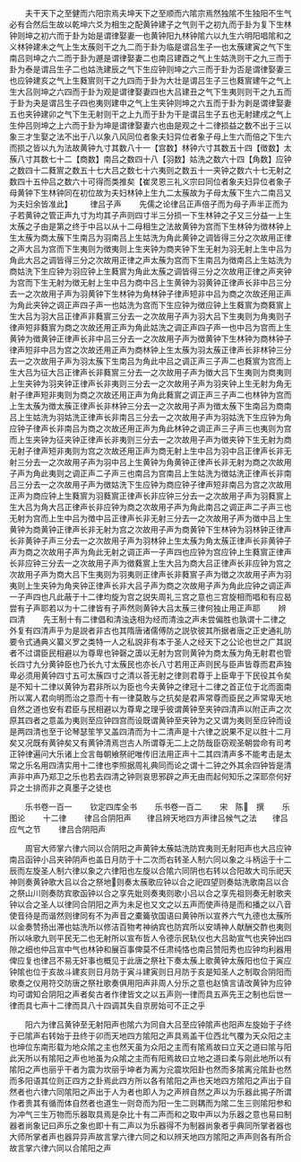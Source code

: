 <!-- { "loadSidebar": true } -->
　　夫干天下之至健而六阳宗焉夫坤天下之至顺而六隂宗焉然独隂不生独阳不生气必有合然后生故以乾坤六爻为相生之配黄钟建子之气则干之初九而于卦为复下生林钟则坤之初六而于卦为始是谓律娶妻一也黄钟阳九林钟隂六以九生六明阳唱隂和之义林钟建未之气上生太蔟则干之九二而于卦为临是谓吕生子一也太蔟建寅之气下生南吕则坤之六二而于卦为遯是谓律娶妻二也南吕建酉之气上生姑洗则干之九三而于卦为泰是谓吕生子二也姑洗建辰之气下生应钟则坤之六三而于卦为否是谓律娶妻三也应钟建亥之气上生蕤賔则干之九四而于卦为大壮是谓吕生子三也蕤賔建午之气上生大吕则坤之六四而于卦为观是谓律娶妻四也大吕建丑之气下生夷则则干之九五而于卦为夬是谓吕生子四也夷则建申之气上生夹钟则坤之六五而于卦为剥是谓律娶妻五也夹钟建卯之气下生无射则干之上九而于卦为干是谓吕生子五也无射建戌之气上生仲吕则坤之上六而于卦为坤是谓律娶妻六也由是观之十二律损益之数不出于三以象三才生娶之法不出于八以象八风同位者象夫妇异位者象子母上生六而倍之下生六而损之皆以九为法故黄钟九寸其数八十一【宫数】林钟六寸其数五十四【徴数】太蔟八寸其数七十二【商数】南吕之数四十八【羽数】姑洗之数六十四【角数】应钟之数四十二蕤賔之数五十七大吕之数七十六夷则之数五十一夹钟之数六十七无射之数四十五仲吕之数六十可得而类推矣【崔灵恩三礼义宗曰同位者象夫妇异位者象子母黄钟下生林钟同在初位故为夫妇林钟上生九二太蔟故为子母太蔟下生六二南吕又为夫妇余皆准此】
　　律吕子声
　　先儒之论律吕正声倍子而为母子声半正而为子若黄钟之管正声九寸为均其子声则四寸半三分损一下生林钟之子又三分益一上生太蔟之子由是第之终于中吕以从十二母相生之法故黄钟为宫而下生林钟为徴林钟上生太蔟为商太蔟下生南吕为羽南吕上生姑洗为角此黄钟之调皆得三分之次故用正律之声大吕为宫而下生夷则为徴夷则上生夹钟为商夹钟下生无射为羽无射上生中吕为角此大吕之调皆得三分之次故用正律之声太蔟为宫而下生南吕为徴南吕上生姑洗为商姑洗下生应钟为羽应钟上生蕤賔为角此太蔟之调皆得三分之次故用正律之声夹钟为宫而下生无射为徴无射上生中吕为商中吕上生黄钟为羽黄钟正律声长非中吕三分去一之次故用子声为羽黄钟下生林钟为角林钟子律声短非中吕为商之次故还用正声为角此夹钟之调正声四子声一也姑洗为宫而下生应钟为徴应钟上生蕤賔为商蕤賔上生大吕为羽大吕正律声非蕤賔三分去一之次故用子声为羽大吕下生夷则为角夷则子律声短非蕤賔为商之次故还用正声为角此姑洗之调正声四子声一也中吕为宫而上生黄钟为徴黄钟正律声长非中吕三分去一之次故用子声为徴黄钟下生林钟为商林钟子律声短非中吕为宫之次故还用正声为商林钟上生太蔟为羽太蔟正律声长非林钟三分去一之次故用子声为羽太蔟下生南吕为角此中吕之调正声三子声二也蕤賔为宫而上生大吕为征大吕正律声长非蕤賔三分去一之次故用子声为徴大吕下生夷则为商夷则上生夹钟为羽夹钟正律声长非夷则三分去一之次故用子声为羽夹钟上生无射为角无射子律声短非夷则为商之次故还用正声为角此蕤賔之调正声三子声二也林钟为宫而上生太蔟为徴太蔟正律声长非林钟三分去一之次故用子声为徴太蔟下生南吕为商南吕上生姑洗为羽姑洗正律声长非南吕三分去一之次故用子声为羽姑洗下生应钟为角应钟子律声长非南吕为商之次故还用正声为角此林钟之调正声三子声三也夷则为宫而上生夹钟为征夹钟正律声长非夷则三分去一之次故用子声为徴夹钟下生无射为商无射子律声短非夷则为宫之次故还用正声为商无射上生中吕为羽中吕正律声长非无射三分去一之次故用子声为羽中吕上生黄钟为角黄钟正律声长非无射为商之次故用子声为角此夷则之调正声二子声三也南吕为宫南吕上生姑洗为徴姑洗正律声长非南吕三分去一之次故用子声为徴姑洗下生应钟为商应钟子律声短非南吕为宫之次故用正声为商应钟上生蕤賔为羽蕤賔正律声长非应钟三分去一之次故用子声为羽蕤賔上生大吕为角大吕正律声长非应钟为商之次故用子声为角此南吕之调正声二子声三也无射为宫而上生中吕为徴中吕正律声长非无射三分去一之次故用子声为徴中吕上生黄钟为商黄钟正律声长非无射为宫之次故用子声为商黄钟下生林钟为羽林钟正律声长非黄钟子声三分去一之次故用子声为羽林钟上生太蔟为角太蔟正律声长非黄钟子声为商之次故用子声为角此无射之调正声一子声四也应钟为宫应钟上生蕤賔正律声长非应钟三分去一之次故用子声为徴蕤賔上生大吕为商大吕正律声长非应钟为宫之次故用子声为商大吕下生夷则为羽夷则正律声长非蕤賔子声为徴之次故用子声为羽夷则上生夹钟为角夹钟正律声长非大吕子声为商之次故用子声为角此应钟之调正声一子声四也凡此蔽于十二律均旋为宫之説失周礼三宫之意也三宫旋相而唱和有应曷尝有子声耶若以为十二律皆有子声然则黄钟大吕太蔟三律何独止用正声耶
　　辨四清
　　先王制十有二律倡和清浊迭相为经而清浊之声未尝偏胜也孰谓十二律之外复有四清声乎为是説者非古也其隋唐诸儒傅防之説欤彼其所据者唐之正史通礼防要令式通典义纂义罗之类特一人之私説非有本于圣人之经天下之公论也世之广其説者不过谓臣民相避以为尊卑也钟磬之簴以无射为宫则黄钟为商太蔟为角无射君也管长四寸九分黄钟臣也乃长九寸太蔟民也亦长八寸若用正声则民与臣声皆尊而君声独卑必须用黄钟四寸五可太蔟四寸之清以荅无射之律则君尊于上臣卑于下民役其令矣是不知十二律以黄钟为君非所以为臣也今夫黄钟之律冠十二律之首正位于北而面南所以寓人君向明而治之意而十有一律莫敢与之抗矣是君声常尊而臣民之声常卑天地自然之道也安有君臣与民相避以为尊卑之理乎彼谓黄钟至夹钟四清声以附正声之次原其四者之意盖为夷则至应钟四宫而设既谓黄钟至夹钟为之又谓为夷则至应钟而设是两四清也至于论琴瑟笙竽又盖四清而为十二清声是十六律之説果不足以胜十二月矣又况既有黄钟矣又有黄钟清焉岂古人所谓尊无二上之防哉臣窃观圣朝尝命有司考正钟律遍问大乐诸上佥言毎朝飨祭祀唯传旧法用正声十二其四清声多不能考击是太常之乐名用四清实用十二律也李照据周礼典同而论之谓十二钟之外其余四钟皆是清声非中声乃郑卫之乐也若去四清之钟则哀思邪辟之声无由而起何知乐之深耶奈何好异之士排而非之真墨子之徒也

　　乐书卷一百一
　　钦定四库全书
　　乐书卷一百二
　　宋　陈　撰
　　乐图论
　　十二律
　　律吕合阴阳声　　律吕辨天地四方声律吕候气之法　　律吕应气之节
　　律吕合阴阳声

　　周官大师掌六律六同以合阴阳之声黄钟太蔟姑洗防宾夷则无射阳声也大吕应钟南吕函钟小吕夹钟阴声也盖日月防于十二次而右转圣人制六同以象之斗柄运于十二辰而左旋圣人制六律以象之六律阳也左旋以合隂六同阴也右转以合阳故大司乐祀天神则奏黄钟歌大吕以合之祭地则奏太蔟歌应钟以合之祀四望则奏姑洗歌南吕以合之祭山川则奏防宾歌函钟以合之享先妣则奏夷则歌小吕以合之享先祖则奏无射歌夹钟以合之圣人以律同合阴阳之声为未足也又文之以五声而使声待是而和播之以八音使音待是而谐然则律同有不为声音之橐籥欤国语曰黄钟所以宣养六气九德也太蔟所以金奏赞扬出滞也姑洗所以修洁百物考神纳宾也防宾所以安靖神人献酬交酢也夷则所以咏歌九则平民无二也无射所以宣布哲人令德示民轨仪也大吕助宣气也夹钟出四隙之细也仲吕宣中气也林钟和展百事俾莫不任肃纯恪也南吕赞阳秀也应钟均利器用俾应复也律吕不易无奸事也概见于此唐之祭社下奏太蔟上歌黄钟太蔟阳也位于寅应钟隂也位于亥故斗建亥则日月防于寅斗建寅则日月防于亥是知圣人之制取合阴阳而歌奏之仪用符交防唐之祭社歌奏俱用阳声非周人分乐之意也赵慎言请改黄钟为应钟均可谓知合阴阳之声者矣古者作律皆文之以五声则一律而具五声先王之制也后世一律而具七声十二律而具八十四调其失自京房始可不正之乎

　　阳六为律吕黄钟至无射阳声也隂六为同自大吕至应钟隂声也阳声左旋始于子终于已隂声右转始于丑终于卯而天地四方隂阳之声具焉盖干位西北气覆为天众阳之主也坤位东南形载为地众隂之主也然天虽为众阳之主而有隂焉故曰立天之道曰隂与阳此天所以有隂阳之声也地虽为众隂之主而有阳焉故曰立地之道曰柔与刚此地所以有隂阳之声也丽乎干者为震为坎丽乎坤者为离为兊震坎阳卦也然而多隂离兊隂卦也然而多阳语其位则正四方之卦焉此四方所以各有隂阳之声也天地四方隂阳之声出于自然者也六律六同隂阳之声出于人为者也即人为之声辨自然之声以为乐器此掦子所谓作者贵其有循而体自然者也道生一则竒而为阳一生二则耦而为隂二生三则隂阳参和为冲气三生万物而乐器取具焉是杂比十有二声而和之取中声以为乐器之意也易曰制器者尚象记曰声乐之象也即十有二声以为乐器得不为制器尚象者乎典同所掌者器也大师所掌者声也器异异声故言掌六律六同之和以辨天地四方隂阳之声声则各有所合故言掌六律六同以合隂阳之声

